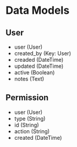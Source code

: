 Data Models
===========

User
----

* user (User)
* created_by (Key: User)
* creaded (DateTime)
* updated (DateTime)
* active (Boolean)
* notes (Text)

Permission
----------

* user (User)
* type (String)
* id (String)
* action (String)
* created (DateTime)


